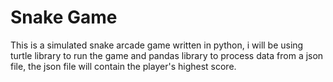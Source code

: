 # Snake Game
 
This is a simulated snake arcade game written in python, i will be using turtle library to run the game and pandas library to process data from a json file, the json file will contain the player's highest score.
